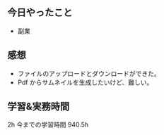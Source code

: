 ## 今日やったこと

- 副業

## 感想

- ファイルのアップロードとダウンロードができた。
- Pdf からサムネイルを生成したいけど、難しい。

## 学習&実務時間

2h
今までの学習時間 940.5h

